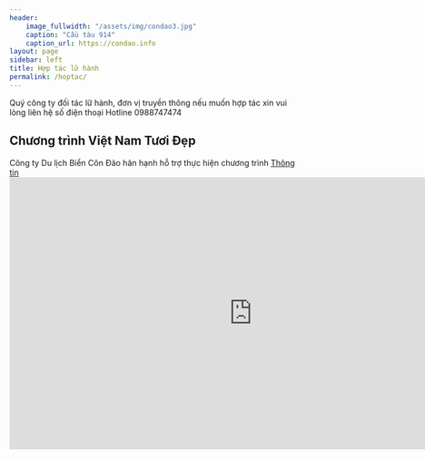 ```yaml
---
header:
    image_fullwidth: "/assets/img/condao3.jpg"
    caption: "Cầu tàu 914"
    caption_url: https://condao.info
layout: page
sidebar: left
title: Hợp tác lữ hành 
permalink: /hoptac/
---
```


Quý công ty đối tác lữ hành, đơn vị truyền thông  nếu muốn hợp tác xin vui lòng liên hệ số điện thoại Hotline 0988747474

<h2>Chương trình Việt Nam Tươi Đẹp</h2>
Công ty Du lịch Biển Côn Đảo hân hạnh hỗ trợ thực hiện chương trình
<a href="https://thanhnien.vn/ngo-kien-huy-va-hoang-yen-chibi-tha-rua-bien-kham-pha-con-dao-post829529.html">Thông tin</a>
<div class="flex-video">
  <iframe width="853" height="480" src="https://www.youtube.com/embed/IUiMCFsqHG8" title="YouTube video player" frameborder="0" allow="accelerometer; autoplay; clipboard-write; encrypted-media; gyroscope; picture-in-picture" allowfullscreen></iframe>
</div>

